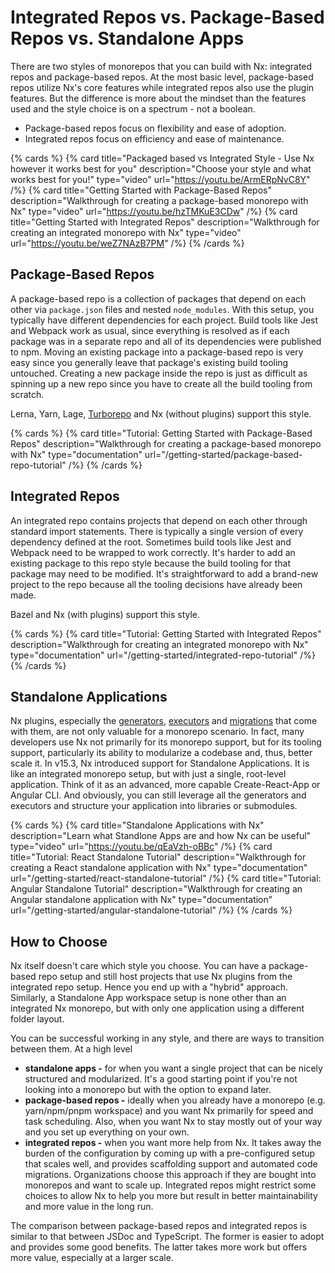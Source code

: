 # Integrated Repos vs. Package-Based Repos vs. Standalone Apps

There are two styles of monorepos that you can build with Nx: integrated repos and package-based repos. At the most basic level, package-based repos utilize Nx's core features while integrated repos also use the plugin features. But the difference is more about the mindset than the features used and the style choice is on a spectrum - not a boolean.

- Package-based repos focus on flexibility and ease of adoption.
- Integrated repos focus on efficiency and ease of maintenance.

{% cards %}
{% card title="Packaged based vs Integrated Style - Use Nx however it works best for you" description="Choose your style and what works best for you!" type="video" url="https://youtu.be/ArmERpNvC8Y" /%}
{% card title="Getting Started with Package-Based Repos" description="Walkthrough for creating a package-based monorepo with Nx" type="video" url="https://youtu.be/hzTMKuE3CDw" /%}
{% card title="Getting Started with Integrated Repos" description="Walkthrough for creating an integrated monorepo with Nx" type="video" url="https://youtu.be/weZ7NAzB7PM" /%}
{% /cards %}

## Package-Based Repos

A package-based repo is a collection of packages that depend on each other via `package.json` files and nested `node_modules`. With this setup, you typically have different dependencies for each project. Build tools like Jest and Webpack work as usual, since everything is resolved as if each package was in a separate repo and all of its dependencies were published to npm. Moving an existing package into a package-based repo is very easy since you generally leave that package's existing build tooling untouched. Creating a new package inside the repo is just as difficult as spinning up a new repo since you have to create all the build tooling from scratch.

Lerna, Yarn, Lage, [Turborepo](/more-concepts/turbo-and-nx) and Nx (without plugins) support this style.

{% cards %}
{% card title="Tutorial: Getting Started with Package-Based Repos" description="Walkthrough for creating a package-based monorepo with Nx" type="documentation" url="/getting-started/package-based-repo-tutorial" /%}
{% /cards %}

## Integrated Repos

An integrated repo contains projects that depend on each other through standard import statements. There is typically a single version of every dependency defined at the root. Sometimes build tools like Jest and Webpack need to be wrapped to work correctly. It's harder to add an existing package to this repo style because the build tooling for that package may need to be modified. It's straightforward to add a brand-new project to the repo because all the tooling decisions have already been made.

Bazel and Nx (with plugins) support this style.

{% cards %}
{% card title="Tutorial: Getting Started with Integrated Repos" description="Walkthrough for creating an integrated monorepo with Nx" type="documentation" url="/getting-started/integrated-repo-tutorial" /%}
{% /cards %}

## Standalone Applications

Nx plugins, especially the [generators](/plugin-features/use-code-generators), [executors](/plugin-features/use-task-executors) and [migrations](/core-features/automate-updating-dependencies) that come with them, are not only valuable for a monorepo scenario. In fact, many developers use Nx not primarily for its monorepo support, but for its tooling support, particularly its ability to modularize a codebase and, thus, better scale it. In v15.3, Nx introduced support for Standalone Applications. It is like an integrated monorepo setup, but with just a single, root-level application. Think of it as an advanced, more capable Create-React-App or Angular CLI. And obviously, you can still leverage all the generators and executors and structure your application into libraries or submodules.

{% cards %}
{% card title="Standalone Applications with Nx" description="Learn what Standlone Apps are and how Nx can be useful" type="video" url="https://youtu.be/qEaVzh-oBBc" /%}
{% card title="Tutorial: React Standalone Tutorial" description="Walkthrough for creating a React standalone application with Nx" type="documentation" url="/getting-started/react-standalone-tutorial" /%}
{% card title="Tutorial: Angular Standalone Tutorial" description="Walkthrough for creating an Angular standalone application with Nx" type="documentation" url="/getting-started/angular-standalone-tutorial" /%}
{% /cards %}

## How to Choose

Nx itself doesn't care which style you choose. You can have a package-based repo setup and still host projects that use Nx plugins from the integrated repo setup. Hence you end up with a "hybrid" approach. Similarly, a Standalone App workspace setup is none other than an integrated Nx monorepo, but with only one application using a different folder layout.

You can be successful working in any style, and there are ways to transition between them. At a high level

- **standalone apps -** for when you want a single project that can be nicely structured and modularized. It's a good starting point if you're not looking into a monorepo but with the option to expand later.
- **package-based repos -** ideally when you already have a monorepo (e.g. yarn/npm/pnpm workspace) and you want Nx primarily for speed and task scheduling. Also, when you want Nx to stay mostly out of your way and you set up everything on your own.
- **integrated repos -** when you want more help from Nx. It takes away the burden of the configuration by coming up with a pre-configured setup that scales well, and provides scaffolding support and automated code migrations. Organizations choose this approach if they are bought into monorepos and want to scale up. Integrated repos might restrict some choices to allow Nx to help you more but result in better maintainability and more value in the long run.

The comparison between package-based repos and integrated repos is similar to that between JSDoc and TypeScript. The former is easier to adopt and provides some good benefits. The latter takes more work but offers more value, especially at a larger scale.
